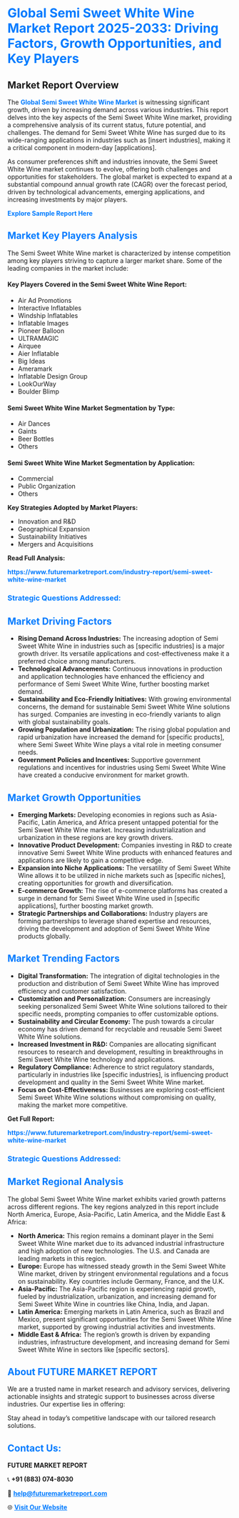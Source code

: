 <h1 style="color: #007BFF;">Global Semi Sweet White Wine Market Report 2025-2033: Driving Factors, Growth Opportunities, and Key Players</h1>

<section id="overview">
<h2>Market Report Overview</h2>
<p>The <a href="https://www.futuremarketreport.com/industry-report/semi-sweet-white-wine-market" style="color: #007BFF; text-decoration: none;"><strong>Global Semi Sweet White Wine Market</strong></a> is witnessing significant growth, driven by increasing demand across various industries. This report delves into the key aspects of the Semi Sweet White Wine market, providing a comprehensive analysis of its current status, future potential, and challenges. The demand for Semi Sweet White Wine has surged due to its wide-ranging applications in industries such as [insert industries], making it a critical component in modern-day [applications].</p>
<p>As consumer preferences shift and industries innovate, the Semi Sweet White Wine market continues to evolve, offering both challenges and opportunities for stakeholders. The global market is expected to expand at a substantial compound annual growth rate (CAGR) over the forecast period, driven by technological advancements, emerging applications, and increasing investments by major players.</p>
</section>

<section id="overview">
<p><a href="https://www.futuremarketreport.com/request-sample/reportId=31900" style="color: #007BFF; text-decoration: none;"><strong>Explore Sample Report Here</strong></a></p>
</section>

<section id="key-players">
<h2 style="color: #007BFF;">Market Key Players Analysis</h2>
<p>The Semi Sweet White Wine market is characterized by intense competition among key players striving to capture a larger market share. Some of the leading companies in the market include:</p>
<h4>Key Players Covered in the Semi Sweet White Wine Report:</h4>
<ul><li>Air Ad Promotions</li><li>Interactive Inflatables</li><li>Windship Inflatables</li><li>Inflatable Images</li><li>Pioneer Balloon</li><li>ULTRAMAGIC</li><li>Airquee</li><li>Aier Inflatable</li><li>Big Ideas</li><li>Ameramark</li><li>Inflatable Design Group</li><li>LookOurWay</li><li>Boulder Blimp</li></ul>
<h4>Semi Sweet White Wine Market Segmentation by Type:</h4>
<ul><li>Air Dances</li><li>Gaints</li><li>Beer Bottles</li><li>Others</li></ul>

<h4>Semi Sweet White Wine Market Segmentation by Application:</h4>
<ul><li>Commercial</li><li>Public Organization</li><li>Others</li></ul>
<p><strong>Key Strategies Adopted by Market Players:</strong></p>
<ul>
<li>Innovation and R&D</li>
<li>Geographical Expansion</li>
<li>Sustainability Initiatives</li>
<li>Mergers and Acquisitions</li>
</ul>
</section>

<section>
<p><strong>Read Full Analysis: </strong></p><a href="https://www.futuremarketreport.com/industry-report/semi-sweet-white-wine-market" style="color: #007BFF; text-decoration: none;"><strong>https://www.futuremarketreport.com/industry-report/semi-sweet-white-wine-market</strong></a>
<h3 style="color: #007BFF;">Strategic Questions Addressed:</h3>
</section>

<section id="driving-factors">
<h2 style="color: #007BFF;">Market Driving Factors</h2>
<ul>
<li><strong>Rising Demand Across Industries:</strong> The increasing adoption of Semi Sweet White Wine in industries such as [specific industries] is a major growth driver. Its versatile applications and cost-effectiveness make it a preferred choice among manufacturers.</li>
<li><strong>Technological Advancements:</strong> Continuous innovations in production and application technologies have enhanced the efficiency and performance of Semi Sweet White Wine, further boosting market demand.</li>
<li><strong>Sustainability and Eco-Friendly Initiatives:</strong> With growing environmental concerns, the demand for sustainable Semi Sweet White Wine solutions has surged. Companies are investing in eco-friendly variants to align with global sustainability goals.</li>
<li><strong>Growing Population and Urbanization:</strong> The rising global population and rapid urbanization have increased the demand for [specific products], where Semi Sweet White Wine plays a vital role in meeting consumer needs.</li>
<li><strong>Government Policies and Incentives:</strong> Supportive government regulations and incentives for industries using Semi Sweet White Wine have created a conducive environment for market growth.</li>
</ul>
</section>

<section id="growth-opportunities">
<h2 style="color: #007BFF;">Market Growth Opportunities</h2>
<ul>
<li><strong>Emerging Markets:</strong> Developing economies in regions such as Asia-Pacific, Latin America, and Africa present untapped potential for the Semi Sweet White Wine market. Increasing industrialization and urbanization in these regions are key growth drivers.</li>
<li><strong>Innovative Product Development:</strong> Companies investing in R&D to create innovative Semi Sweet White Wine products with enhanced features and applications are likely to gain a competitive edge.</li>
<li><strong>Expansion into Niche Applications:</strong> The versatility of Semi Sweet White Wine allows it to be utilized in niche markets such as [specific niches], creating opportunities for growth and diversification.</li>
<li><strong>E-commerce Growth:</strong> The rise of e-commerce platforms has created a surge in demand for Semi Sweet White Wine used in [specific applications], further boosting market growth.</li>
<li><strong>Strategic Partnerships and Collaborations:</strong> Industry players are forming partnerships to leverage shared expertise and resources, driving the development and adoption of Semi Sweet White Wine products globally.</li>
</ul>
</section>

<section id="trending-factors">
<h2 style="color: #007BFF;">Market Trending Factors</h2>
<ul>
<li><strong>Digital Transformation:</strong> The integration of digital technologies in the production and distribution of Semi Sweet White Wine has improved efficiency and customer satisfaction.</li>
<li><strong>Customization and Personalization:</strong> Consumers are increasingly seeking personalized Semi Sweet White Wine solutions tailored to their specific needs, prompting companies to offer customizable options.</li>
<li><strong>Sustainability and Circular Economy:</strong> The push towards a circular economy has driven demand for recyclable and reusable Semi Sweet White Wine solutions.</li>
<li><strong>Increased Investment in R&D:</strong> Companies are allocating significant resources to research and development, resulting in breakthroughs in Semi Sweet White Wine technology and applications.</li>
<li><strong>Regulatory Compliance:</strong> Adherence to strict regulatory standards, particularly in industries like [specific industries], is influencing product development and quality in the Semi Sweet White Wine market.</li>
<li><strong>Focus on Cost-Effectiveness:</strong> Businesses are exploring cost-efficient Semi Sweet White Wine solutions without compromising on quality, making the market more competitive.</li>
</ul>
</section>

<section>
<p><strong>Get Full Report: </strong></p><a href="https://www.futuremarketreport.com/industry-report/semi-sweet-white-wine-market" style="color: #007BFF; text-decoration: none;"><strong>https://www.futuremarketreport.com/industry-report/semi-sweet-white-wine-market</strong></a>
<h3 style="color: #007BFF;">Strategic Questions Addressed:</h3>
</section>


<section id="regional-analysis">
<h2 style="color: #007BFF;">Market Regional Analysis</h2>
<p>The global Semi Sweet White Wine market exhibits varied growth patterns across different regions. The key regions analyzed in this report include North America, Europe, Asia-Pacific, Latin America, and the Middle East & Africa:</p>
<ul>
<li><strong>North America:</strong> This region remains a dominant player in the Semi Sweet White Wine market due to its advanced industrial infrastructure and high adoption of new technologies. The U.S. and Canada are leading markets in this region.</li>
<li><strong>Europe:</strong> Europe has witnessed steady growth in the Semi Sweet White Wine market, driven by stringent environmental regulations and a focus on sustainability. Key countries include Germany, France, and the U.K.</li>
<li><strong>Asia-Pacific:</strong> The Asia-Pacific region is experiencing rapid growth, fueled by industrialization, urbanization, and increasing demand for Semi Sweet White Wine in countries like China, India, and Japan.</li>
<li><strong>Latin America:</strong> Emerging markets in Latin America, such as Brazil and Mexico, present significant opportunities for the Semi Sweet White Wine market, supported by growing industrial activities and investments.</li>
<li><strong>Middle East & Africa:</strong> The region’s growth is driven by expanding industries, infrastructure development, and increasing demand for Semi Sweet White Wine in sectors like [specific sectors].</li>
</ul>
</section>

<footer>
<h2 style="color: #007BFF;">About FUTURE MARKET REPORT</h2>
<p>We are a trusted name in market research and advisory services, delivering actionable insights and strategic support to businesses across diverse industries. Our expertise lies in offering:</p>

<p>Stay ahead in today’s competitive landscape with our tailored research solutions.</p>

<h2 style="color: #007BFF;">Contact Us:</h2>
<p><strong>FUTURE MARKET REPORT</strong></p>
<p>📞 <strong>+91 (883) 074-8030</strong></p>
<p>📧 <strong><a href="mailto:help@futuremarketreport.com" style="color: #007BFF;">help@futuremarketreport.com</a></strong></p>
<p>🌐 <strong><a href="https://www.futuremarketreport.com/" style="color: #007BFF;">Visit Our Website</a></strong></p>
</footer>